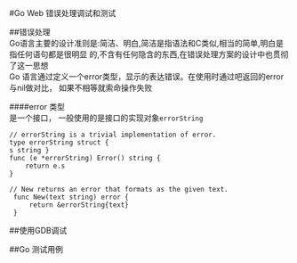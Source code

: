 #Go Web 错误处理调试和测试    

##错误处理   
Go语言主要的设计准则是:简洁、明白,简洁是指语法和C类似,相当的简单,明白是指任何语句都是很明显 的,不含有任何隐含的东西,在错误处理方案的设计中也贯彻了这一思想    
Go 语言通过定义一个error类型，显示的表达错误。在使用时通过吧返回的error与nil做对比， 如果不相等就索命操作失败  

####error 类型  
是一个接口， 一般使用的是接口的实现对象`errorString`   

~~~  
// errorString is a trivial implementation of error.type errorString struct {s string }func (e *errorString) Error() string {    return e.s}  

// New returns an error that formats as the given text. func New(text string) error {     return &errorString{text} }

~~~    








##使用GDB调试  






##Go 测试用例  


